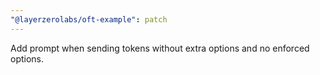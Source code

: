 ```yaml
---
"@layerzerolabs/oft-example": patch
---
```


Add prompt when sending tokens without extra options and no enforced options.
